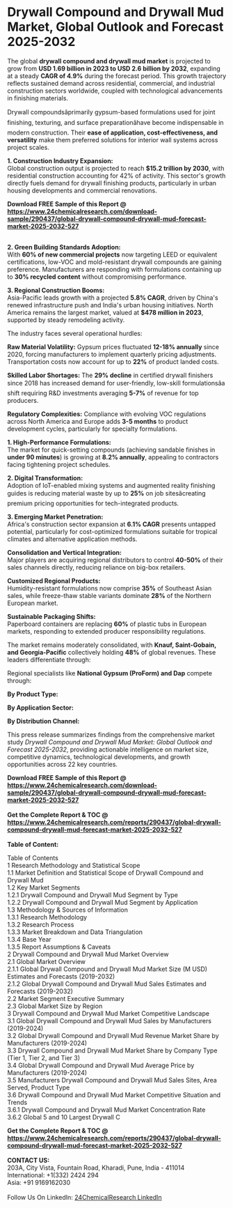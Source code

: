 <h1>Drywall Compound and Drywall Mud Market, Global Outlook and Forecast 2025-2032</h1><p>The global <strong>drywall compound and drywall mud market</strong> is projected to grow from <strong>USD 1.69 billion in 2023 to USD 2.6 billion by 2032</strong>, expanding at a steady <strong>CAGR of 4.9%</strong> during the forecast period. This growth trajectory reflects sustained demand across residential, commercial, and industrial construction sectors worldwide, coupled with technological advancements in finishing materials.</p><p>Drywall compoundsâprimarily gypsum-based formulations used for joint finishing, texturing, and surface preparationâhave become indispensable in modern construction. Their <strong>ease of application, cost-effectiveness, and versatility</strong> make them preferred solutions for interior wall systems across project scales.</p><p><strong>1. Construction Industry Expansion:</strong><br>
Global construction output is projected to reach <strong>$15.2 trillion by 2030</strong>, with residential construction accounting for 42% of activity. This sector's growth directly fuels demand for drywall finishing products, particularly in urban housing developments and commercial renovations.</p><div><b>Download FREE Sample of this Report @ 
            <a href="https://www.24chemicalresearch.com/download-sample/290437/global-drywall-compound-drywall-mud-forecast-market-2025-2032-527">
            https://www.24chemicalresearch.com/download-sample/290437/global-drywall-compound-drywall-mud-forecast-market-2025-2032-527</a></b></div><br><p><strong>2. Green Building Standards Adoption:</strong><br>
With <strong>60% of new commercial projects</strong> now targeting LEED or equivalent certifications, low-VOC and mold-resistant drywall compounds are gaining preference. Manufacturers are responding with formulations containing up to <strong>30% recycled content</strong> without compromising performance.</p><p><strong>3. Regional Construction Booms:</strong><br>
Asia-Pacific leads growth with a projected <strong>5.8% CAGR</strong>, driven by China's renewed infrastructure push and India's urban housing initiatives. North America remains the largest market, valued at <strong>$478 million in 2023</strong>, supported by steady remodeling activity.</p><p>The industry faces several operational hurdles:</p><p><strong>Raw Material Volatility:</strong> Gypsum prices fluctuated <strong>12-18% annually</strong> since 2020, forcing manufacturers to implement quarterly pricing adjustments. Transportation costs now account for up to <strong>22%</strong> of product landed costs.</p><p><strong>Skilled Labor Shortages:</strong> The <strong>29% decline</strong> in certified drywall finishers since 2018 has increased demand for user-friendly, low-skill formulationsâa shift requiring R&amp;D investments averaging <strong>5-7%</strong> of revenue for top producers.</p><p><strong>Regulatory Complexities:</strong> Compliance with evolving VOC regulations across North America and Europe adds <strong>3-5 months</strong> to product development cycles, particularly for specialty formulations.</p><p><strong>1. High-Performance Formulations:</strong><br>
The market for quick-setting compounds (achieving sandable finishes in <strong>under 90 minutes</strong>) is growing at <strong>8.2% annually</strong>, appealing to contractors facing tightening project schedules.</p><p><strong>2. Digital Transformation:</strong><br>
Adoption of IoT-enabled mixing systems and augmented reality finishing guides is reducing material waste by up to <strong>25%</strong> on job sitesâcreating premium pricing opportunities for tech-integrated products.</p><p><strong>3. Emerging Market Penetration:</strong><br>
Africa's construction sector expansion at <strong>6.1% CAGR</strong> presents untapped potential, particularly for cost-optimized formulations suitable for tropical climates and alternative application methods.</p><p><strong>Consolidation and Vertical Integration:</strong><br>
	Major players are acquiring regional distributors to control <strong>40-50%</strong> of their sales channels directly, reducing reliance on big-box retailers.</p><p><strong>Customized Regional Products:</strong><br>
	Humidity-resistant formulations now comprise <strong>35%</strong> of Southeast Asian sales, while freeze-thaw stable variants dominate <strong>28%</strong> of the Northern European market.</p><p><strong>Sustainable Packaging Shifts:</strong><br>
	Paperboard containers are replacing <strong>60%</strong> of plastic tubs in European markets, responding to extended producer responsibility regulations.</p><p>The market remains moderately consolidated, with <strong>Knauf, Saint-Gobain, and Georgia-Pacific</strong> collectively holding <strong>48%</strong> of global revenues. These leaders differentiate through:</p><p>Regional specialists like <strong>National Gypsum (ProForm) and Dap</strong> compete through:</p><p><strong>By Product Type:</strong></p><p><strong>By Application Sector:</strong></p><p><strong>By Distribution Channel:</strong></p><p>This press release summarizes findings from the comprehensive market study <em>Drywall Compound and Drywall Mud Market: Global Outlook and Forecast 2025-2032</em>, providing actionable intelligence on market size, competitive dynamics, technological developments, and growth opportunities across 22 key countries.</p><div><b>Download FREE Sample of this Report @ 
            <a href="https://www.24chemicalresearch.com/download-sample/290437/global-drywall-compound-drywall-mud-forecast-market-2025-2032-527">
            https://www.24chemicalresearch.com/download-sample/290437/global-drywall-compound-drywall-mud-forecast-market-2025-2032-527</a></b></div><br><div><b>Get the Complete Report & TOC @ 
            <a href="https://www.24chemicalresearch.com/reports/290437/global-drywall-compound-drywall-mud-forecast-market-2025-2032-527">
            https://www.24chemicalresearch.com/reports/290437/global-drywall-compound-drywall-mud-forecast-market-2025-2032-527</a></b></div><br>
            <b>Table of Content:</b><p>Table of Contents<br />
1 Research Methodology and Statistical Scope<br />
1.1 Market Definition and Statistical Scope of Drywall Compound and Drywall Mud<br />
1.2 Key Market Segments<br />
1.2.1 Drywall Compound and Drywall Mud Segment by Type<br />
1.2.2 Drywall Compound and Drywall Mud Segment by Application<br />
1.3 Methodology & Sources of Information<br />
1.3.1 Research Methodology<br />
1.3.2 Research Process<br />
1.3.3 Market Breakdown and Data Triangulation<br />
1.3.4 Base Year<br />
1.3.5 Report Assumptions & Caveats<br />
2 Drywall Compound and Drywall Mud Market Overview<br />
2.1 Global Market Overview<br />
2.1.1 Global Drywall Compound and Drywall Mud Market Size (M USD) Estimates and Forecasts (2019-2032)<br />
2.1.2 Global Drywall Compound and Drywall Mud Sales Estimates and Forecasts (2019-2032)<br />
2.2 Market Segment Executive Summary<br />
2.3 Global Market Size by Region<br />
3 Drywall Compound and Drywall Mud Market Competitive Landscape<br />
3.1 Global Drywall Compound and Drywall Mud Sales by Manufacturers (2019-2024)<br />
3.2 Global Drywall Compound and Drywall Mud Revenue Market Share by Manufacturers (2019-2024)<br />
3.3 Drywall Compound and Drywall Mud Market Share by Company Type (Tier 1, Tier 2, and Tier 3)<br />
3.4 Global Drywall Compound and Drywall Mud Average Price by Manufacturers (2019-2024)<br />
3.5 Manufacturers Drywall Compound and Drywall Mud Sales Sites, Area Served, Product Type<br />
3.6 Drywall Compound and Drywall Mud Market Competitive Situation and Trends<br />
3.6.1 Drywall Compound and Drywall Mud Market Concentration Rate<br />
3.6.2 Global 5 and 10 Largest Drywall C</p><div><b>Get the Complete Report & TOC @ 
            <a href="https://www.24chemicalresearch.com/reports/290437/global-drywall-compound-drywall-mud-forecast-market-2025-2032-527">
            https://www.24chemicalresearch.com/reports/290437/global-drywall-compound-drywall-mud-forecast-market-2025-2032-527</a></b></div><br><b>CONTACT US:</b><br>
            203A, City Vista, Fountain Road, Kharadi, Pune, India - 411014<br>
            International: +1(332) 2424 294<br>
            Asia: +91 9169162030 <br><br>
            Follow Us On LinkedIn: <a href="https://www.linkedin.com/company/24chemicalresearch/">24ChemicalResearch LinkedIn</a>